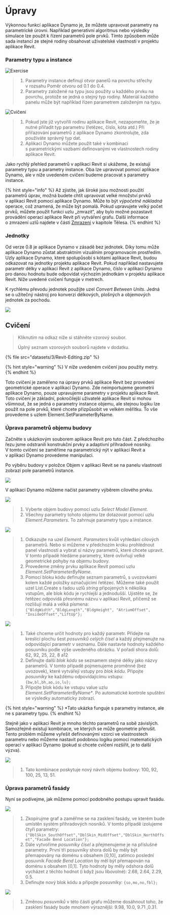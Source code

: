 # Úpravy

Výkonnou funkcí aplikace Dynamo je, že můžete upravovat parametry na parametrické úrovni. Například generativní algoritmus nebo výsledky simulace lze použít k řízení parametrů pole prvků. Tímto způsobem může sada instancí ze stejné rodiny obsahovat uživatelské vlastnosti v projektu aplikace Revit.

### Parametry typu a instance

![Exercise](<../.gitbook/assets/32 (2).jpg>)

> 1. Parametry instance definují otvor panelů na povrchu střechy v rozsahu Poměr otvoru od 0.1 do 0.4.
> 2. Parametry založené na typu jsou použity u každého prvku na povrchu, protože se jedná o stejný typ rodiny. Materiál každého panelu může být například řízen parametrem založeným na typu.

![Cvičení](../.gitbook/assets/params.jpg)

> 1. Pokud jste již vytvořili rodinu aplikace Revit, nezapomeňte, že je nutné přiřadit typ parametru (řetězec, číslo, kóta atd.) Při přiřazování parametrů z aplikace Dynamo zkontrolujte, zda používáte správný typ dat.
> 2. Aplikaci Dynamo můžete použít také v kombinaci s parametrickými vazbami definovanými ve vlastnostech rodiny aplikace Revit.

Jako rychlý přehled parametrů v aplikaci Revit si ukážeme, že existují parametry typu a parametry instance. Oba lze upravovat pomocí aplikace Dynamo, ale v níže uvedeném cvičení budeme pracovat s parametry instance.

{% hint style="info" %}
 Až zjistíte, jak široké jsou možnosti použití parametrů úprav, možná budete chtít upravovat velké množství prvků v aplikaci Revit pomocí aplikace Dynamo. Může to být _výpočetně nákladná_ operace, což znamená, že může být pomalá. Pokud upravujete velký počet prvků, můžete použít funkci uzlu „zmrazit“, aby bylo možné pozastavit provádění operací aplikace Revit při vytváření grafu. Další informace o zmrazení uzlů najdete v části [Zmrazení](../5\_essential\_nodes\_and\_concepts/5-2\_geometry-for-computational-design/6-solids.md) v kapitole Tělesa. 
{% endhint %}

### Jednotky

Od verze 0.8 je aplikace Dynamo v zásadě bez jednotek. Díky tomu může aplikace Dynamo zůstat abstraktním vizuálním programovacím prostředím. Uzly aplikace Dynamo, které spolupůsobí s kótami aplikace Revit, budou odkazovat na jednotky projektu aplikace Revit. Pokud například nastavujete parametr délky v aplikaci Revit z aplikace Dynamo, číslo v aplikaci Dynamo pro danou hodnotu bude odpovídat výchozím jednotkám v projektu aplikace Revit. Níže uvedené cvičení funguje v metrech.

K rychlému převodu jednotek použijte uzel _Convert Between Units_. Jedná se o užitečný nástroj pro konverzi délkových, plošných a objemových jednotek za pochodu.

![](images/3/editing-units.jpg)

## Cvičení

> Kliknutím na odkaz níže si stáhněte vzorový soubor.
>
> Úplný seznam vzorových souborů najdete v dodatku.

{% file src="datasets/3/Revit-Editing.zip" %}

{% hint style="warning" %}
V níže uvedeném cvičení jsou použity metry. 
{% endhint %}

Toto cvičení je zaměřeno na úpravy prvků aplikace Revit bez provedení geometrické operace v aplikaci Dynamo. Zde neimportujeme geometrii aplikace Dynamo, pouze upravujeme parametry v projektu aplikace Revit. Toto cvičení je základní, pokročilejší uživatelé aplikace Revit si mohou všimnout, že se jedná o parametry instance objemu, ale stejnou logiku lze použít na pole prvků, které chcete přizpůsobit ve velkém měřítku. To vše provedeme s uzlem Element.SetParameterByName.

### Úprava parametrů objemu budovy

Začněte s ukázkovým souborem aplikace Revit pro tuto část. Z předchozího řezu jsme odstranili konstrukční prvky a adaptivní příhradové nosníky. V tomto cvičení se zaměříme na parametrický nýt v aplikaci Revit a v aplikaci Dynamo provedeme manipulaci.

Po výběru budovy v položce Objem v aplikaci Revit se na panelu vlastností zobrazí pole parametrů instance.

![](images/3/editing-exercise01.jpg)

V aplikaci Dynamo můžeme načíst parametry výběrem cílového prvku.

![](images/3/editing-exercise02.jpg)

> 1. Vyberte objem budovy pomocí uzlu _Select Model Element_.
> 2. Všechny parametry tohoto objemu lze dotazovat pomocí uzlu _Element.Parameters_. To zahrnuje parametry typu a instance.

![](images/3/editing-exercise03.jpg)

> 1. Odkazujte na uzel _Element. Parameters_ kvůli vyhledání cílových parametrů. Nebo si můžeme v předchozím kroku prohlédnout panel vlastností a vybrat si názvy parametrů, které chcete upravit. V tomto případě hledáme parametry, které ovlivňují velké geometrické pohyby na objemu budovy.
> 2. Provedeme změny prvku aplikace Revit pomocí uzlu _Element.SetParameterByName_.
> 3. Pomocí bloku kódu definujte seznam parametrů, s uvozovkami kolem každé položky označujícími řetězec. Můžeme také použít uzel List.Create s řadou uzlů _string_ připojených k několika vstupům, ale blok kódu je rychlejší a jednodušší. Ujistěte se, že řetězec odpovídá přesnému názvu v aplikaci Revit, přičemž se rozlišují malá a velká písmena: `{"BldgWidth","BldgLength","BldgHeight", "AtriumOffset", "InsideOffset","LiftUp"};`

![](images/3/editing-exercise04.jpg)

> 1. Také chceme určit hodnoty pro každý parametr. Přidejte na kreslicí plochu šest _posuvníků celých čísel_ a každý přejmenujte na odpovídající parametr v seznamu. Dále nastavte hodnoty každého posuvníku podle výše uvedeného obrázku. V pořadí shora dolů: 62, 92, 25, 22, 8 a12
> 2. Definujte další _blok kódu_ se seznamem stejné délky jako názvy parametrů. V tomto případě pojmenujeme proměnné (bez uvozovek), které vytvářejí vstupy pro _blok kódu_. Připojte _posuvníky_ ke každému odpovídajícímu vstupu: `{bw,bl,bh,ao,io,lu};`
> 3. Připojte blok kódu ke vstupu value uzlu _Element.SetParameterByName*_. Po automatické kontrole spuštění se výsledky automaticky zobrazí.

{% hint style="warning" %}
*Tato ukázka funguje s parametry instance, ale ne s parametry typu. 
{% endhint %}

Stejně jako v aplikaci Revit je mnoho těchto parametrů na sobě závislých. Samozřejmě existují kombinace, ve kterých se může geometrie přerušit. Tento problém můžeme vyřešit definovanými vzorci ve vlastnostech parametru nebo můžeme nastavit podobnou logiku pomocí matematických operací v aplikaci Dynamo (pokud si chcete cvičení rozšířit, je to další výzva).

![](images/3/editing-exercise05.jpg)

> 1. Tato kombinace poskytuje nový návrh objemu budovy: 100, 92, 100, 25, 13, 51.

### Úprava parametrů fasády

Nyní se podívejme, jak můžeme pomocí podobného postupu upravit fasádu.

![](images/3/editing-exercise06.jpg)

> 1. Zkopírujme graf a zaměřme se na zasklení fasády, ve kterém bude umístěn systém příhradových nosníků. V tomto případě izolujeme čtyři parametry: `{"DblSkin_SouthOffset","DblSkin_MidOffset","DblSkin_NorthOffset","Facade Bend Location"};`
> 2. Dále vytvoříme _posuvníky čísel_ a přejmenujeme je na příslušné parametry. První tři posuvníky shora dolů by měly být přemapovány na doménu s obsahem [0,10], zatímco poslední posuvník _Facade Bend Location_ by měl být přemapován na doménu s obsahem [0,1]. Tyto hodnoty by měly odshora dolů vycházet z těchto hodnot (i když jsou libovolné): 2.68, 2.64, 2.29, 0.5.
> 3. Definujte nový blok kódu a připojte posuvníky: `{so,mo,no,fbl};`

![](images/3/editing-exercise07.jpg)

> 1. Změnou _posuvníků_ v této části grafu můžeme dosáhnout toho, že zasklení fasády bude mnohem výraznější: 9.98, 10.0, 9.71 ,0.31.

